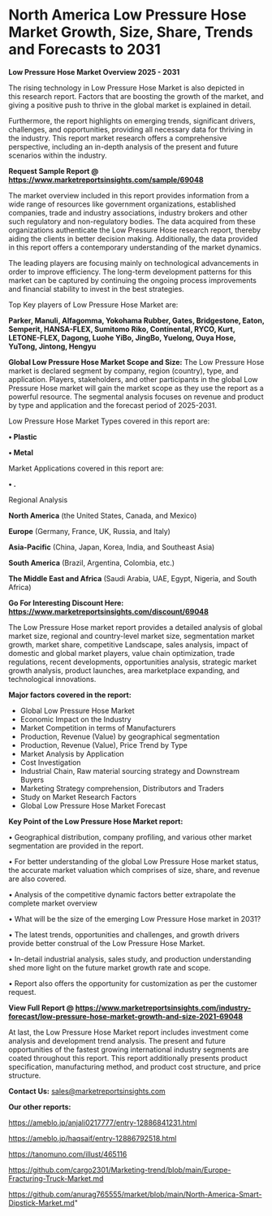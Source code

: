 # North America Low Pressure Hose Market Growth, Size, Share, Trends and Forecasts to 2031

<Strong> Low Pressure Hose Market Overview 2025 - 2031</strong>

The rising technology in Low Pressure Hose Market is also depicted in this research report. Factors that are boosting the growth of the market, and giving a positive push to thrive in the global market is explained in detail.

Furthermore, the report highlights on emerging trends, significant drivers, challenges, and opportunities, providing all necessary data for thriving in the industry. This report market research offers a comprehensive perspective, including an in-depth analysis of the present and future scenarios within the industry.

<strong>Request Sample Report @ <a href=https://www.marketreportsinsights.com/sample/69048>https://www.marketreportsinsights.com/sample/69048</a></strong>

The market overview included in this report provides information from a wide range of resources like government organizations, established companies, trade and industry associations, industry brokers and other such regulatory and non-regulatory bodies. The data acquired from these organizations authenticate the Low Pressure Hose research report, thereby aiding the clients in better decision making. Additionally, the data provided in this report offers a contemporary understanding of the market dynamics.

The leading players are focusing mainly on technological advancements in order to improve efficiency. The long-term development patterns for this market can be captured by continuing the ongoing process improvements and financial stability to invest in the best strategies.

Top Key players of Low Pressure Hose Market are:

<strong>Parker, Manuli, Alfagomma, Yokohama Rubber, Gates, Bridgestone, Eaton, Semperit, HANSA-FLEX, Sumitomo Riko, Continental, RYCO, Kurt, LETONE-FLEX, Dagong, Luohe YiBo, JingBo, Yuelong, Ouya Hose, YuTong, Jintong, Hengyu</strong>

<strong><b>Global Low Pressure Hose Market Scope and Size:</b></strong>
The Low Pressure Hose market is declared segment by company, region (country), type, and application. Players, stakeholders, and other participants in the global Low Pressure Hose market will gain the market scope as they use the report as a powerful resource. The segmental analysis focuses on revenue and product by type and application and the forecast period of 2025-2031.

Low Pressure Hose Market Types covered in this report are:

<strong>• Plastic

• Metal</strong>

Market Applications covered in this report are:

<strong>• .</strong> 

Regional Analysis

<strong>North America</strong> (the United States, Canada, and Mexico)

<strong>Europe</strong> (Germany, France, UK, Russia, and Italy)

<strong>Asia-Pacific</strong> (China, Japan, Korea, India, and Southeast Asia)

<strong>South America</strong> (Brazil, Argentina, Colombia, etc.)

<strong>The Middle East and Africa</strong> (Saudi Arabia, UAE, Egypt, Nigeria, and South Africa)

<strong>Go For Interesting Discount Here: <a href=https://www.marketreportsinsights.com/discount/69048>https://www.marketreportsinsights.com/discount/69048</a></strong>

The Low Pressure Hose market report provides a detailed analysis of global market size, regional and country-level market size, segmentation market growth, market share, competitive Landscape, sales analysis, impact of domestic and global market players, value chain optimization, trade regulations, recent developments, opportunities analysis, strategic market growth analysis, product launches, area marketplace expanding, and technological innovations.

<strong><b>Major factors covered in the report:</b></strong>
<ul>
  <li>Global Low Pressure Hose Market </li>
  <li>Economic Impact on the Industry</li>
  <li>Market Competition in terms of Manufacturers</li>
  <li>Production, Revenue (Value) by geographical segmentation</li>
  <li>Production, Revenue (Value), Price Trend by Type</li>
  <li>Market Analysis by Application</li>
  <li>Cost Investigation</li>
  <li>Industrial Chain, Raw material sourcing strategy and Downstream Buyers</li>
  <li>Marketing Strategy comprehension, Distributors and Traders</li>
  <li>Study on Market Research Factors</li>
  <li>Global Low Pressure Hose Market Forecast</li>
</ul>

<strong><b>Key Point of the Low Pressure Hose Market report:</b></strong>

• Geographical distribution, company profiling, and various other market segmentation are provided in the report.

• For better understanding of the global Low Pressure Hose market status, the accurate market valuation which comprises of size, share, and revenue are also covered.

• Analysis of the competitive dynamic factors better extrapolate the complete market overview

• What will be the size of the emerging Low Pressure Hose market in 2031?

• The latest trends, opportunities and challenges, and growth drivers provide better construal of the Low Pressure Hose Market.

• In-detail industrial analysis, sales study, and production understanding shed more light on the future market growth rate and scope.

• Report also offers the opportunity for customization as per the customer request.

<strong><b>View Full Report @ <a href=https://www.marketreportsinsights.com/industry-forecast/low-pressure-hose-market-growth-and-size-2021-69048>https://www.marketreportsinsights.com/industry-forecast/low-pressure-hose-market-growth-and-size-2021-69048</a></b></strong>


At last, the Low Pressure Hose Market report includes investment come analysis and development trend analysis. The present and future opportunities of the fastest growing international industry segments are coated throughout this report. This report additionally presents product specification, manufacturing method, and product cost structure, and price structure.

<strong>Contact Us:</strong>
sales@marketreportsinsights.com

<strong>Our other reports:</strong>

<a href=https://ameblo.jp/anjali0217777/entry-12886841231.html>https://ameblo.jp/anjali0217777/entry-12886841231.html</a>

<a href=https://ameblo.jp/haqsaif/entry-12886792518.html>https://ameblo.jp/haqsaif/entry-12886792518.html</a>

<a href=https://tanomuno.com/illust/465116>https://tanomuno.com/illust/465116</a>

<a href=https://github.com/cargo2301/Marketing-trend/blob/main/Europe-Fracturing-Truck-Market.md>https://github.com/cargo2301/Marketing-trend/blob/main/Europe-Fracturing-Truck-Market.md</a>

<a href=https://github.com/anurag765555/market/blob/main/North-America-Smart-Dipstick-Market.md>https://github.com/anurag765555/market/blob/main/North-America-Smart-Dipstick-Market.md</a>"
